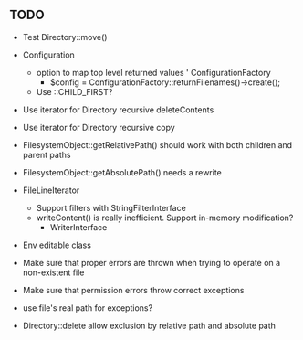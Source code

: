 ## TODO

* Test Directory::move()

* Configuration
    * option to map top level returned values
    ' ConfigurationFactory
        * $config = ConfigurationFactory::returnFilenames()->create();
    * Use ::CHILD_FIRST?


* Use iterator for Directory recursive deleteContents
* Use iterator for Directory recursive copy

* FilesystemObject::getRelativePath() should work with both children and parent paths
* FilesystemObject::getAbsolutePath() needs a rewrite

* FileLineIterator
    * Support filters with StringFilterInterface
    * writeContent() is really inefficient. Support in-memory modification?
        * WriterInterface


* Env editable class

* Make sure that proper errors are thrown when trying to operate on a non-existent file
* Make sure that permission errors throw correct exceptions
* use file's real path for exceptions?

* Directory::delete allow exclusion by relative path and absolute path
